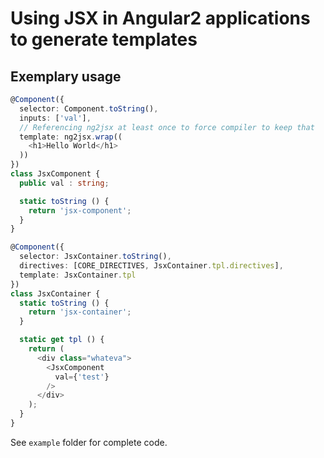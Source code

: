 # Using JSX in Angular2 applications to generate templates

## Exemplary usage

```typescript
@Component({
  selector: Component.toString(),
  inputs: ['val'],
  // Referencing ng2jsx at least once to force compiler to keep that
  template: ng2jsx.wrap((
    <h1>Hello World</h1>  
  ))
})
class JsxComponent {
  public val : string;

  static toString () {
    return 'jsx-component';
  }
}

@Component({
  selector: JsxContainer.toString(),
  directives: [CORE_DIRECTIVES, JsxContainer.tpl.directives],
  template: JsxContainer.tpl
})
class JsxContainer {
  static toString () {
    return 'jsx-container';
  }

  static get tpl () {
    return (
      <div class="whateva">
        <JsxComponent
          val={'test'}
        />
      </div>
    );
  }
}
```

See `example` folder for complete code.
